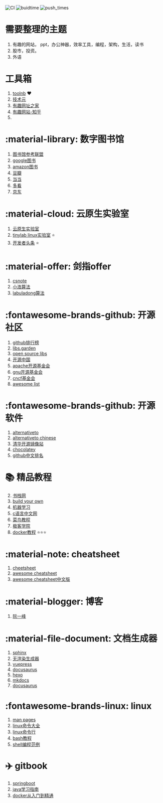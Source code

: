 ![CI](https://github.com/yunwan1x/my-document/actions/workflows/documentation.yml/badge.svg) ![buidtime](https://img.shields.io/badge/build_time-09/12_14:11:33-519dd9.svg) ![push_times](https://img.shields.io/badge/push_times-193-orange.svg)


# 需要整理的主题

1. 有趣的网站， ppt，办公神器，效率工具，编程，架构，生活，读书
2. 股市，投资。
3. 外语

# 工具箱

1. [toolnb](http://www.toolnb.com/tools/logo.html?no_https) ❤️
2. [技术元](http://51otech.com/index)
3. [有趣网址之家](https://youquhome.com/)
4. [有趣网站-知乎](https://www.zhihu.com/question/19595234)
5.

# :material-library: 数字图书馆

1. [图书馆参考联盟](http://www.ucdrs.superlib.net/)
2. [google图书](https://books.google.com/)
3. [amazon图书](https://www.amazon.cn/s?k=linux&dc&__mk_zh_CN=%E4%BA%9A%E9%A9%AC%E9%80%8A%E7%BD%91%E7%AB%99&qid=1603986376&ref=sr_ex_n_0)
4. [豆瓣](https://book.douban.com/)
5. [当当](http://book.dangdang.com/)
6. [多看](https://www.duokan.com/list/6-1)
7. [京东](https://channel.jd.com/1713-3287.html)

# :material-cloud: 云原生实验室

1. [云原生实验室](https://mp.weixin.qq.com/s/gL8lczips-VjZBM0cy109g)
2. [tinylab linux实验室](http://tinylab.org/) ⭐️
3. [开发者头条](https://toutiao.io/posts/hot/7) :star:

# :material-offer: 剑指offer

1. [csnote](https://www.cyc2018.xyz/)
2. [小浩算法](https://github.com/geekxh/hello-algorithm)
3. [labuladong算法](https://github.com/labuladong/fucking-algorithm)

# :fontawesome-brands-github: 开源社区

1. [github排行榜](https://www.githubs.cn/top)
2. [libs.garden](https://libs.garden/)
3. [open source libs](https://opensourcelibs.com/)
4. [开源中国](https://www.oschina.net/project)
5. [apache开源基金会](https://www.apache.org/)
6. [gnu开源基金会](https://www.gnu.org/software/software.zh-cn.html)
7. [cncf基金会](https://www.cncf.io/projects/)
8. [awesome list](https://github.com/sindresorhus/awesome#programming-languages)

# :fontawesome-brands-github: 开源软件

1. [alternativeto](https://alternativeto.net/)
2. [alternativeto chinese](https://zh.altapps.net/)
3. [清华开源镜像站](https://mirrors.tuna.tsinghua.edu.cn/)
4. [chocolatey](https://chocolatey.org/)
5. [github中文排名](https://github.com/kon9chunkit/GitHub-Chinese-Top-Charts)

# :books: 精品教程

2. [书栈网](https://www.bookstack.cn/)
3. [build your own](https://github.com/danistefanovic/build-your-own-x)
4. [机器学习](https://github.com/d2l-ai/d2l-zh)
5. [c语言中文网](http://c.biancheng.net/)
6. [菜鸟教程](https://www.runoob.com/)
7. [极客学院](https://wiki.jikexueyuan.com/)
8. [docker教程](https://yeasy.gitbook.io/docker_practice/) ⭐️⭐️⭐️

# :material-note: cheatsheet

1. [cheetsheet](https://cheatography.com/)
2. [awesome cheatsheet](https://github.com/LeCoupa/awesome-cheatsheets)
3. [awesome cheatsheet中文版](https://github.com/yunwan1x/awesome-cheatsheets)

# :material-blogger: 博客

1. [阮一峰](https://www.ruanyifeng.com/blog/archives.html)

# :material-file-document: 文档生成器

1. [sphinx](https://iridescent.ink/HowToMakeDocs/Basic/intro.html)
2. [无渲染生成器](https://docsify.js.org/#/)
3. [vuepress](https://vuepress.vuejs.org/zh/guide/#%E5%AE%83%E6%98%AF%E5%A6%82%E4%BD%95%E5%B7%A5%E4%BD%9C%E7%9A%84)
4. [docusaurus](https://www.docusaurus.cn/docs)
5. [hexo](https://hexo.io/zh-cn/docs/)
6. [mkdocs](https://www.mkdocs.org/)
7. [docusaurus](https://www.docusaurus.cn/)

# :fontawesome-brands-linux:  linux

1. [man pages](https://linux.die.net/)
2. [linux命令大全](https://wangchujiang.com/linux-command/#!kw=sed)
3. [linux命令行](https://linuxtools-rst.readthedocs.io/zh_CN/latest/base/index.html)
4. [bash教程](https://wangdoc.com/bash/intro.html)
5. [shell编程范例](https://tinylab-1.gitbook.io/shellbook/)

# ✈️ gitbook

1. [springboot](https://jack80342.gitbook.io/spring-boot/iv.-spring-boot-features)
2. [java学习指南](https://yunlzheng.gitbook.io/prometheus-book/)
3. [docker从入门到精通](https://yeasy.gitbook.io/docker_practice/)
